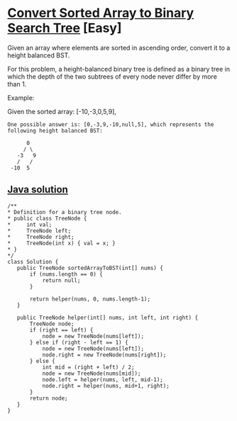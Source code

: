 # [Convert Sorted Array to Binary Search Tree](https://leetcode.com/problems/convert-sorted-array-to-binary-search-tree/description/) [Easy]

Given an array where elements are sorted in ascending order, convert it to a height balanced BST.

For this problem, a height-balanced binary tree is defined as a binary tree in which the depth of the two subtrees of every node never differ by more than 1.


Example:

Given the sorted array: [-10,-3,0,5,9],
```
One possible answer is: [0,-3,9,-10,null,5], which represents the following height balanced BST:

      0
     / \
   -3   9
   /   /
 -10  5
 ```
 
 ## [Java solution](https://leetcode.com/submissions/detail/150308511/)
 ```
 /**
 * Definition for a binary tree node.
 * public class TreeNode {
 *     int val;
 *     TreeNode left;
 *     TreeNode right;
 *     TreeNode(int x) { val = x; }
 * }
 */
class Solution {
    public TreeNode sortedArrayToBST(int[] nums) {
        if (nums.length == 0) {
            return null;
        }
        
        return helper(nums, 0, nums.length-1);
    }
    
    public TreeNode helper(int[] nums, int left, int right) {
        TreeNode node;
        if (right == left) {
            node = new TreeNode(nums[left]);
        } else if (right - left == 1) {
            node = new TreeNode(nums[left]);
            node.right = new TreeNode(nums[right]);
        } else {
            int mid = (right + left) / 2;
            node = new TreeNode(nums[mid]);
            node.left = helper(nums, left, mid-1);
            node.right = helper(nums, mid+1, right);
        }
        return node;
    }
}
 ```
